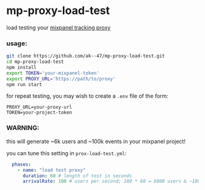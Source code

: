 # mp-proxy-load-test

load testing your [mixpanel tracking proxy](https://github.com/mixpanel/tracking-proxy)

### usage: 
```bash
git clone https://github.com/ak--47/mp-proxy-load-test.git
cd mp-proxy-load-test
npm install
export TOKEN='your-mixpanel-token'
export PROXY_URL='https://path/to/proxy'
npm run start
```

for repeat testing, you may wish to create a `.env` file of the form:

```
PROXY_URL=your-proxy-url
TOKEN=your-project-token
```

### WARNING:
this will generate ~6k users and ~100k events in your mixpanel project!

you can tune this setting in `prox-load-test.yml`:

```yml
  phases:
    - name: "load test proxy" 
      duration: 60 # length of test in seconds
      arrivalRate: 100 # users per second; 100 * 60 = 6000 users & ~100k events per minute 
```